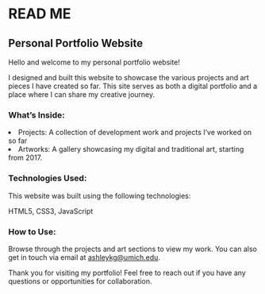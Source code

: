 # READ ME
## Personal Portfolio Website

Hello and welcome to my personal portfolio website!

I designed and built this website to showcase the various projects and art pieces I have created so far. This site serves as both a digital portfolio and a place where I can share my creative journey. 

### What’s Inside:
<li> 
  Projects: A collection of development work and projects I’ve worked on so far
</li>
<li>
  Artworks: A gallery showcasing my digital and traditional art, starting from 2017.
</li>

### Technologies Used:
This website was built using the following technologies:

HTML5, CSS3, JavaScript

### How to Use:
Browse through the projects and art sections to view my work.
You can also get in touch via email at <a>ashleykg@umich.edu</a>. 

Thank you for visiting my portfolio! 
Feel free to reach out if you have any questions or opportunities for collaboration.
